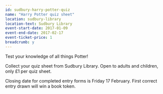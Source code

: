 ```yaml
---
id: sudbury-harry-potter-quiz
name: "Harry Potter quiz sheet"
location: sudbury-library
location-text: Sudbury Library
event-start-date: 2017-01-09
event-end-date: 2017-02-17
event-ticket-price: 1
breadcrumb: y
---
```


Test your knowledge of all things Potter!

Collect your quiz sheet from Sudbury Library. Open to adults and children, only £1 per quiz sheet. 

Closing date for completed entry forms is Friday 17 February. First correct entry drawn will win a book token.
